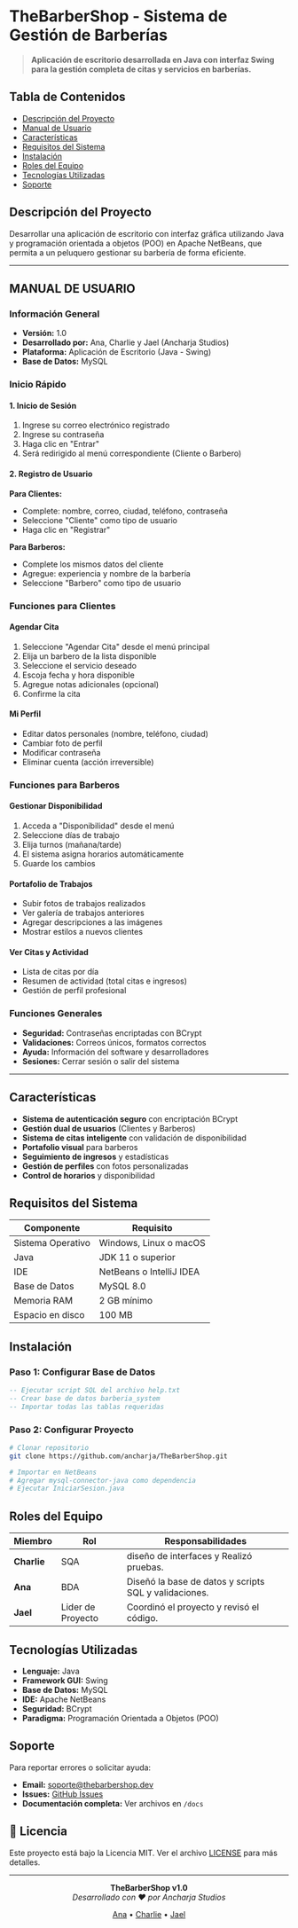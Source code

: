 # TheBarberShop - Sistema de Gestión de Barberías

> **Aplicación de escritorio desarrollada en Java con interfaz Swing para la gestión completa de citas y servicios en barberías.**

## Tabla de Contenidos

- [Descripción del Proyecto](#descripción-del-proyecto)
- [Manual de Usuario](#manual-de-usuario)
- [Características](#características)
- [Requisitos del Sistema](#requisitos-del-sistema)
- [Instalación](#instalación)
- [Roles del Equipo](#roles-del-equipo)
- [Tecnologías Utilizadas](#tecnologías-utilizadas)
- [Soporte](#soporte)

##  Descripción del Proyecto

Desarrollar una aplicación de escritorio con interfaz gráfica utilizando Java y programación orientada a objetos (POO) en Apache NetBeans, que permita a un peluquero gestionar su barbería de forma eficiente.

---

##  MANUAL DE USUARIO

### Información General
- **Versión:** 1.0
- **Desarrollado por:** Ana, Charlie y Jael (Ancharja Studios)
- **Plataforma:** Aplicación de Escritorio (Java - Swing)
- **Base de Datos:** MySQL

###  Inicio Rápido

#### 1. Inicio de Sesión
1. Ingrese su correo electrónico registrado
2. Ingrese su contraseña
3. Haga clic en "Entrar"
4. Será redirigido al menú correspondiente (Cliente o Barbero)

#### 2. Registro de Usuario

**Para Clientes:**
- Complete: nombre, correo, ciudad, teléfono, contraseña
- Seleccione "Cliente" como tipo de usuario
- Haga clic en "Registrar"

**Para Barberos:**
- Complete los mismos datos del cliente
- Agregue: experiencia y nombre de la barbería
- Seleccione "Barbero" como tipo de usuario

###  Funciones para Clientes

#### Agendar Cita
1. Seleccione "Agendar Cita" desde el menú principal
2. Elija un barbero de la lista disponible
3. Seleccione el servicio deseado
4. Escoja fecha y hora disponible
5. Agregue notas adicionales (opcional)
6. Confirme la cita

#### Mi Perfil
- Editar datos personales (nombre, teléfono, ciudad)
- Cambiar foto de perfil
- Modificar contraseña
- Eliminar cuenta (acción irreversible)

###  Funciones para Barberos

#### Gestionar Disponibilidad
1. Acceda a "Disponibilidad" desde el menú
2. Seleccione días de trabajo
3. Elija turnos (mañana/tarde)
4. El sistema asigna horarios automáticamente
5. Guarde los cambios

#### Portafolio de Trabajos
- Subir fotos de trabajos realizados
- Ver galería de trabajos anteriores
- Agregar descripciones a las imágenes
- Mostrar estilos a nuevos clientes

#### Ver Citas y Actividad
- Lista de citas por día
- Resumen de actividad (total citas e ingresos)
- Gestión de perfil profesional

###  Funciones Generales
- **Seguridad:** Contraseñas encriptadas con BCrypt
- **Validaciones:** Correos únicos, formatos correctos
- **Ayuda:** Información del software y desarrolladores
- **Sesiones:** Cerrar sesión o salir del sistema

---

##  Características

-  **Sistema de autenticación seguro** con encriptación BCrypt
-  **Gestión dual de usuarios** (Clientes y Barberos)
-  **Sistema de citas inteligente** con validación de disponibilidad
-  **Portafolio visual** para barberos
-  **Seguimiento de ingresos** y estadísticas
-  **Gestión de perfiles** con fotos personalizadas
-  **Control de horarios** y disponibilidad

##  Requisitos del Sistema

| Componente | Requisito |
|------------|-----------|
| Sistema Operativo | Windows, Linux o macOS |
| Java | JDK 11 o superior |
| IDE | NetBeans o IntelliJ IDEA |
| Base de Datos | MySQL 8.0 |
| Memoria RAM | 2 GB mínimo |
| Espacio en disco | 100 MB |

##  Instalación

### Paso 1: Configurar Base de Datos
```sql
-- Ejecutar script SQL del archivo help.txt
-- Crear base de datos barberia_system
-- Importar todas las tablas requeridas
```

### Paso 2: Configurar Proyecto
```bash
# Clonar repositorio
git clone https://github.com/ancharja/TheBarberShop.git

# Importar en NetBeans
# Agregar mysql-connector-java como dependencia
# Ejecutar IniciarSesion.java
```


##  Roles del Equipo

| Miembro | Rol | Responsabilidades |
|---------|-----|------------------|
| **Charlie** | SQA | diseño de interfaces y Realizó pruebas. |
| **Ana** | BDA | Diseñó la base de datos y scripts SQL y validaciones. |
| **Jael** | Lider de Proyecto | Coordinó el proyecto y revisó el código. |

##  Tecnologías Utilizadas

- **Lenguaje:** Java
- **Framework GUI:** Swing
- **Base de Datos:** MySQL
- **IDE:** Apache NetBeans
- **Seguridad:** BCrypt
- **Paradigma:** Programación Orientada a Objetos (POO)

##  Soporte

Para reportar errores o solicitar ayuda:

-  **Email:** soporte@thebarbershop.dev
-  **Issues:** [GitHub Issues](https://github.com/ancharja/TheBarberShop/issues)
-  **Documentación completa:** Ver archivos en `/docs`

## 📄 Licencia

Este proyecto está bajo la Licencia MIT. Ver el archivo [LICENSE](LICENSE) para más detalles.

---

<div align="center">

**TheBarberShop v1.0**  
*Desarrollado con ❤️ por Ancharja Studios*

[Ana](https://github.com/AnaZSantanaG) • [Charlie](https://github.com/charlielangumas) • [Jael](https://github.com/Jaeljc)

</div>